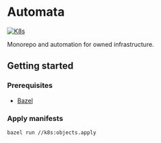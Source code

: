 # Automata

[![K8s](https://github.com/uhthomas/automata/actions/workflows/k8s.yaml/badge.svg)](https://github.com/uhthomas/automata/actions/workflows/k8s.yaml)

Monorepo and automation for owned infrastructure.

## Getting started

### Prerequisites

* [Bazel](https://build.bazel)

### Apply manifests

```sh
bazel run //k8s:objects.apply
```
